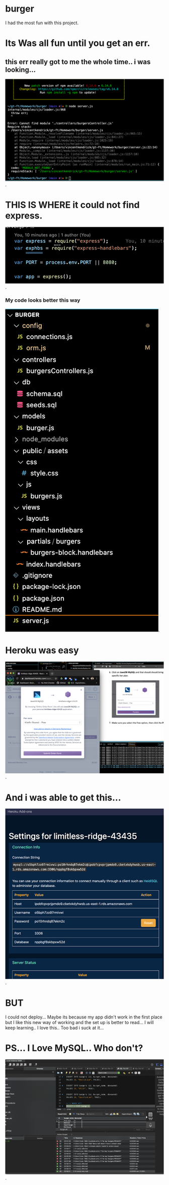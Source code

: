 # burger
I had the most fun with this project.


# Its Was all fun until you get an err.

## this err really got to me the whole time.. i was looking...
![Deployment Guide](./img1.png).
# THIS IS WHERE it could not find express.
![Deployment Guide](./img2.png).
### My code looks better this way
![Deployment Guide](./img3.png).

# Heroku was easy
![Deployment Guide](./img4.png).
# And i was able to get this...
![Deployment Guide](./img5.png).

# BUT
I could not deploy... Maybe its because my app didn't work in the first place but I like this new way of working and the set up is better to read... I will keep learning.. I love this.. Too bad i suck at it...
# PS... I Love MySQL.. Who don't?
![Deployment Guide](./img6.png).